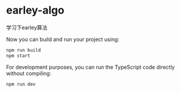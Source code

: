 # earley-algo
学习下earley算法


Now you can build and run your project using:

```sh
npm run build
npm start
```

For development purposes, you can run the TypeScript code directly without compiling:

```sh
npm run dev
```